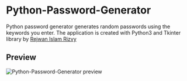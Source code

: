 # Python-Password-Generator
Python password generator generates random passwords using the keywords you enter. The application is created with Python3 and Tkinter library by [Rejwan Islam Rizvy](https://www.linkedin.com/in/linked-rir360)

## Preview
![Python-Password-Generator preview](https://user-images.githubusercontent.com/50569315/98355717-c040af00-204c-11eb-9424-e8298cf725d1.gif)
